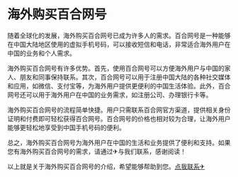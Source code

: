 # 海外购买百合网号

随着全球化的发展，海外购买百合网号已成为许多人的需求。百合网号是一种能够在中国大陆地区使用的虚拟手机号码，可以接收短信和电话，非常适合海外用户在中国的业务和个人需求。

海外购买百合网号有许多优势。首先，使用百合网号可以方便海外用户与中国的家人、朋友和同事保持联系。其次，百合网号可以用于注册中国大陆的各种社交媒体和应用，如微信、支付宝等，为海外用户提供更便利的中国生活体验。此外，百合网号还可以用于海外用户在中国的业务需求，如注册公司、办理银行卡等。

海外购买百合网号的流程简单快捷。用户只需联系百合网官方渠道，提供相关身份证明和付费即可轻松获得百合网号。百合网号的价格也相对较为合理，让海外用户能够更轻松地享受到中国手机号码的便利。

总之，海外购买百合网号为海外用户在中国的生活和业务提供了便利和支持。如果您有海外购买百合网号的需求，请通过✈与我们联系，感谢阅读！

以上就是关于海外购买百合网号的介绍，希望能够帮助到您。[点我联系✈](https://us.G208.com)